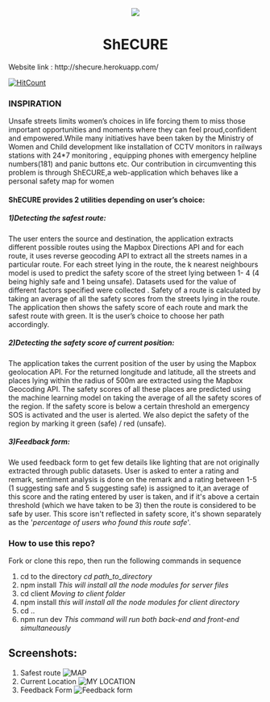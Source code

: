 

<p align='center'><img src = 'https://github.com/iamdeepti/shecure/blob/master/client/src/component/images/shecure.png'/></p>

<p align='center'> <h1 align='center'>ShECURE </h1></p>
Website link : http://shecure.herokuapp.com/

[![HitCount](http://hits.dwyl.com/iamdeepti/shecure.svg)](http://hits.dwyl.com/iamdeepti/shecure)

### INSPIRATION
Unsafe streets limits women’s choices in life forcing them to miss those important opportunities and moments where they can feel proud,confident and empowered.While many initiatives have been taken by the Ministry of Women and Child development like installation of CCTV monitors in railways stations with 24*7 monitoring , equipping phones with emergency helpline numbers(181) and panic buttons etc.
Our contribution in circumventing this problem is through ShECURE,a web-application which behaves like a personal safety map for women

#### ShECURE provides 2 utilities depending on user’s choice:

##### 1)Detecting the safest route:
The user enters the source and destination, the application extracts different possible routes using the Mapbox Directions API and for each route, it uses reverse geocoding API  to extract all the streets names in a particular route. For each street lying in the route, the k nearest neighbours model is used to predict the safety score of the street lying between 1- 4 (4 being highly safe and 1 being unsafe). Datasets used for the value of different factors specified were collected . Safety of a route is calculated by taking an average of all the safety scores from the streets lying in the route. 
The application then shows the safety score of each route and mark the safest route with green. It is the user’s choice to choose her path accordingly.

##### 2)Detecting the safety score of current position:
The application takes the current position of the user by using the Mapbox geolocation API. For the returned longitude and latitude, all the streets and places lying within the radius of 500m are extracted using the Mapbox Geocoding API. The safety scores of all these places are predicted using the machine learning model on taking the average of all the safety scores of the region. If the safety score is below a certain threshold an emergency SOS is activated and the user is alerted. We also depict the safety of the region by marking it green (safe) / red (unsafe).

##### 3)Feedback form:
We used feedback form to get few details like lighting that are not originally extracted through public datasets. User is asked to enter a rating and remark, sentiment analysis is done on the remark and a rating between 1-5 (1 suggesting safe and 5 suggesting safe) is assigned to it,an average of this score and the rating entered by user is taken, and if it's above a certain threshold (which we have taken to be 3) then the route is considered to be safe by user. This score isn't reflected in safety score, it's shown separately as the '*percentage of users who found this route safe*'.

### How to use this repo?
Fork or clone this repo, then run the following commands in sequence
1) cd to the directory
   *cd path_to_directory*
2) npm install
*This will install all the node modules for server files*
3) cd client
*Moving to client folder*
4) npm install
*this will install all the node modules for client directory*
5) cd ..
6) npm run dev 
*This command will run both back-end and front-end simultaneously*

## Screenshots:
1) Safest route 
![MAP](https://github.com/iamdeepti/shecure/blob/master/screenshots/Capture1.PNG)
2) Current Location
![MY LOCATION](https://github.com/iamdeepti/shecure/blob/master/screenshots/Capture2.PNG)
3) Feedback Form
![Feedback form](https://github.com/iamdeepti/shecure/blob/master/screenshots/Capture3.png)
